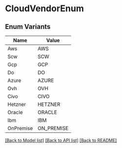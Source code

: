 # CloudVendorEnum

## Enum Variants

| Name | Value |
|---- | -----|
| Aws | AWS |
| Scw | SCW |
| Gcp | GCP |
| Do | DO |
| Azure | AZURE |
| Ovh | OVH |
| Civo | CIVO |
| Hetzner | HETZNER |
| Oracle | ORACLE |
| Ibm | IBM |
| OnPremise | ON_PREMISE |


[[Back to Model list]](../README.md#documentation-for-models) [[Back to API list]](../README.md#documentation-for-api-endpoints) [[Back to README]](../README.md)


